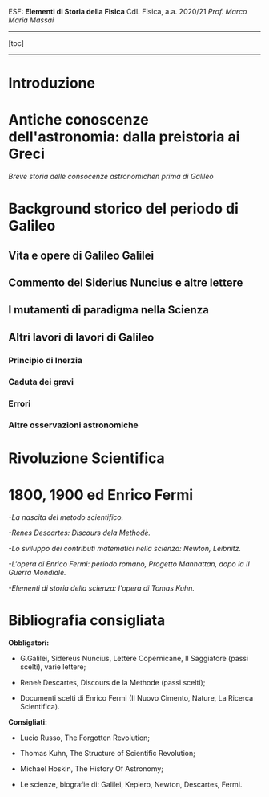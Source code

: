 ESF: **Elementi di Storia della Fisica**
CdL Fisica, a.a. 2020/21
*Prof. Marco Maria Massai*

---

[toc]

---

# Introduzione

# Antiche conoscenze dell'astronomia: dalla preistoria ai Greci

*Breve storia delle consocenze astronomichen prima di Galileo*

# Background storico del periodo di Galileo

## Vita e opere di Galileo Galilei

## Commento del Siderius Nuncius e altre lettere

## I mutamenti di paradigma nella Scienza

## Altri lavori di lavori di Galileo

### Principio di Inerzia

### Caduta dei gravi

### Errori

### Altre osservazioni astronomiche

# Rivoluzione Scientifica

# 1800, 1900 ed Enrico Fermi



*-La nascita del metodo scientifico.*

*-Renes Descartes: Discours dela Methodè.*

*-Lo sviluppo dei contributi matematici nella scienza: Newton, Leibnitz.*

*-L'opera di Enrico Fermi: periodo romano, Progetto Manhattan, dopo la II Guerra Mondiale.*

*-Elementi di storia della scienza: l'opera di Tomas Kuhn.*



# Bibliografia consigliata

**Obbligatori:**

- G.Galilei, Sidereus Nuncius, Lettere Copernicane, Il Saggiatore (passi scelti), varie lettere;

- Reneè Descartes, Discours de la Methode (passi scelti);

- Documenti scelti di Enrico Fermi (Il Nuovo Cimento, Nature, La Ricerca Scientifica).

**Consigliati:**

- Lucio Russo, The Forgotten Revolution;

- Thomas Kuhn, The Structure of Scientific Revolution;

- Michael Hoskin, The History Of Astronomy;

- Le scienze, biografie di: Galilei, Keplero, Newton, Descartes, Fermi.